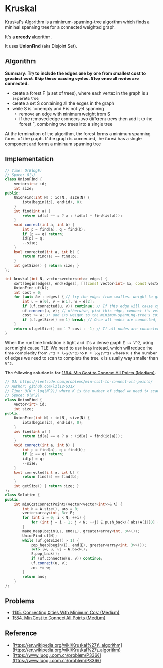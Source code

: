 # Kruskal

Kruskal's Algorithm is a minimum-spanning-tree algorithm which finds a minimal spanning tree for a connected weighted graph. 

It's a **greedy** algorithm.

It uses **UnionFind** \(aka Disjoint Set\).

## Algorithm

**Summary: Try to include the edges one by one from smallest cost to greatest cost. Skip those causing cycles. Stop once all nodes are connected.**

* create a forest F \(a set of trees\), where each vertex in the graph is a separate tree
* create a set S containing all the edges in the graph
* while S is nonempty and F is not yet spanning
  * remove an edge with minimum weight from S
  * if the removed edge connects two different trees then add it to the forest F, combining two trees into a single tree

At the termination of the algorithm, the forest forms a minimum spanning forest of the graph. If the graph is connected, the forest has a single component and forms a minimum spanning tree

## Implementation

```cpp
// Time: O(ElogE)
// Space: O(V)
class UnionFind {
    vector<int> id;
    int size;
public:
    UnionFind(int N) : id(N), size(N) {
        iota(begin(id), end(id), 0);
    }
    int find(int a) {
        return id[a] == a ? a : (id[a] = find(id[a]));
    }
    void connect(int a, int b) {
        int p = find(a), q = find(b);
        if (p == q) return;
        id[p] = q;
        --size;
    }
    bool connected(int a, int b) {
        return find(a) == find(b);
    }
    int getSize() { return size; }
};

int kruskal(int N, vector<vector<int>> edges) {
    sort(begin(edges), end(edges), [](const vector<int> &a, const vector<int> &b) { return a[2] < b[2]; }); // Sort the edges in ascending order of weight.
    UnionFind uf(N);
    int cost = 0;
    for (auto &e : edges) { // try the edges from smallest weight to greatest weight
        int u = e[0], v = e[1], w = e[2];
        if (uf.connected(u, v)) continue; // If this edge will cause cycle, skip it.
        uf.connect(u, v); // otherwise, pick this edge, connect its vertices.
        cost += w; // add its weight to the minimum-spanning-tree's cost
        if (uf.getSize() == 1) break; // Once all nodes are connected, terminate.
    }
    return uf.getSize() == 1 ? cost : -1; // If all nodes are connected, return the cost; otherwise, this graph doesn't have minimum-spanning-tree.
}
```

When the run time limitation is tight and it's a dense graph `E ~= V^2`, using `sort` might cause TLE. We need to use `heap` instead, which will reduce the time complexity from `V^2 * log(V^2)` to `K * log(V^2)` where `K` is the number of edges we need to scan to complete the tree. `K` is usually way smaller than `V^2`.

The following solution is for [1584. Min Cost to Connect All Points (Medium)](https://leetcode.com/problems/min-cost-to-connect-all-points/).

```cpp
// OJ: https://leetcode.com/problems/min-cost-to-connect-all-points/
// Author: github.com/lzl124631x
// Time: O(K * log(N^2)) where K is the number of edged we need to scan to complete the tree
// Space: O(N^2)
class UnionFind {
    vector<int> id;
    int size;
public:
    UnionFind(int N) : id(N), size(N) {
        iota(begin(id), end(id), 0);
    }
    int find(int a) {
        return id[a] == a ? a : (id[a] = find(id[a]));
    }
    void connect(int a, int b) {
        int p = find(a), q = find(b);
        if (p == q) return;
        id[p] = q;
        --size;
    }
    bool connected(int a, int b) {
        return find(a) == find(b);
    }
    int getSize() { return size; }
};
class Solution {
public:
    int minCostConnectPoints(vector<vector<int>>& A) {
        int N = A.size(), ans = 0;
        vector<array<int, 3>> E;
        for (int i = 0; i < N; ++i) {
            for (int j = i + 1; j < N; ++j) E.push_back({ abs(A[i][0] - A[j][0]) + abs(A[i][1] - A[j][1]), i, j });
        }
        make_heap(begin(E), end(E), greater<array<int, 3>>());
        UnionFind uf(N);
        while (uf.getSize() > 1) {
            pop_heap(begin(E), end(E), greater<array<int, 3>>());
            auto [w, u, v] = E.back();
            E.pop_back();
            if (uf.connected(u, v)) continue;
            uf.connect(u, v);
            ans += w;
        } 
        return ans;
    }
};
```

## Problems

* [1135. Connecting Cities With Minimum Cost (Medium)](https://leetcode.com/problems/connecting-cities-with-minimum-cost/)
* [1584. Min Cost to Connect All Points (Medium)](https://leetcode.com/problems/min-cost-to-connect-all-points/)

## Reference

* [https://en.wikipedia.org/wiki/Kruskal%27s\_algorithm](https://en.wikipedia.org/wiki/Kruskal%27s_algorithm)
* [https://www.luogu.com.cn/problem/P3366](https://www.luogu.com.cn/problem/P3366)

